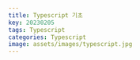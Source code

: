 ```yaml
---
title: Typescript 기초
key: 20230205
tags: Typescript
categories: Typescript
image: assets/images/typescript.jpg
---
```


